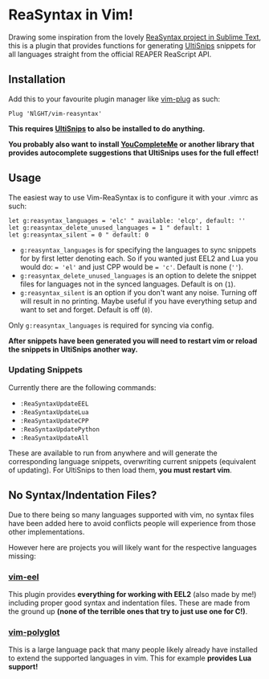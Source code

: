 # ReaSyntax in Vim!
Drawing some inspiration from the lovely  [ReaSyntax project in Sublime Text](https://github.com/Breeder/ReaSyntax), this is a plugin that provides functions for generating [UltiSnips](https://github.com/SirVer/ultisnips) snippets for all languages straight from the official REAPER ReaScript API.

## Installation
Add this to your favourite plugin manager like [vim-plug](https://github.com/junegunn/vim-plug) as such:
```vim
Plug 'NlGHT/vim-reasyntax'
```
**This requires [UltiSnips](https://github.com/SirVer/ultisnips) to also be installed to do anything.**

**You probably also want to install [YouCompleteMe](https://github.com/ycm-core/YouCompleteMe) or another library that provides autocomplete suggestions that UltiSnips uses for the full effect!**

## Usage
The easiest way to use Vim-ReaSyntax is to configure it with your .vimrc as such:

```vim
let g:reasyntax_languages = 'elc' " available: 'elcp', default: ''
let g:reasyntax_delete_unused_languages = 1 " default: 1
let g:reasyntax_silent = 0 " default: 0
```

- `g:reasyntax_languages` is for specifying the languages to sync snippets for by first letter denoting each.  So if you wanted just EEL2 and Lua you would do: `= 'el'` and just CPP would be `= 'c'`.  Default is none (`''`).
- `g:reasyntax_delete_unused_languages` is an option to delete the snippet files for languages not in the synced languages. Default is on (`1`).
- `g:reasyntax_silent` is an option if you don't want any noise.  Turning off will result in no printing.  Maybe useful if you have everything setup and want to set and forget.  Default is off (`0`).

Only `g:reasyntax_languages` is required for syncing via config.

**After snippets have been generated you will need to restart vim or reload the snippets in UltiSnips another way.**

### Updating Snippets
Currently there are the following commands:
- `:ReaSyntaxUpdateEEL`
- `:ReaSyntaxUpdateLua`
- `:ReaSyntaxUpdateCPP`
- `:ReaSyntaxUpdatePython`
- `:ReaSyntaxUpdateAll`

These are available to run from anywhere and will generate the corresponding language snippets, overwriting current snippets (equivalent of updating). For UltiSnips to then load them, **you must restart vim**.

## No Syntax/Indentation Files?
Due to there being so many languages supported with vim, no syntax files have been added here to avoid conflicts people will experience from those other implementations.

However here are projects you will likely want for the respective languages missing:
### [vim-eel](https://github.com/NlGHT/vim-eel)
This plugin provides **everything for working with EEL2** (also made by me!) including proper good syntax and indentation files.  These are made from the ground up **(none of the terrible ones that try to just use one for C!)**.
### [vim-polyglot](https://github.com/sheerun/vim-polyglot)
This is a large language pack that many people likely already have installed to extend the supported languages in vim.  This for example **provides Lua support!**
